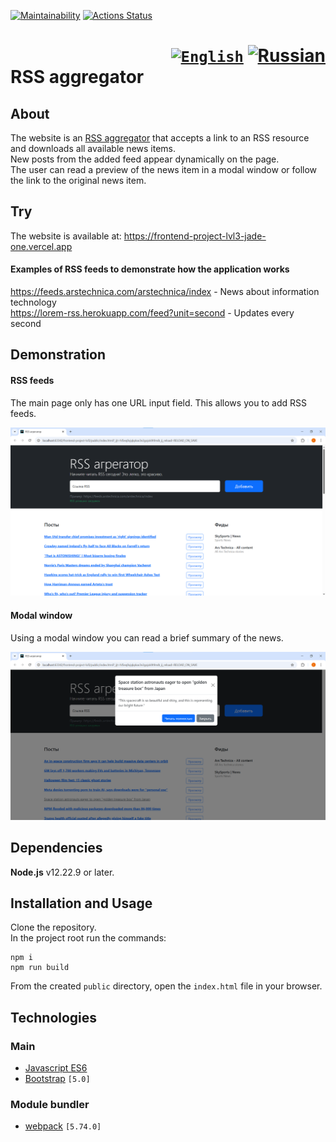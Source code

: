 [![Maintainability](https://api.codeclimate.com/v1/badges/930caad48b51130a79af/maintainability)](https://codeclimate.com/github/Frit027/frontend-project-lvl3/maintainability)
[![Actions Status](https://github.com/Frit027/frontend-project-lvl3/workflows/hexlet-check/badge.svg)](https://github.com/Frit027/frontend-project-lvl3/actions)

<h1>
    <div align="right">
        <code><a href="#"><img src="https://cdn.jsdelivr.net/gh/lipis/flag-icons/flags/4x3/us.svg" width="32" alt="English" title="English"/></a></code>
        <a href="README-RU.md"><img src="https://cdn.jsdelivr.net/gh/lipis/flag-icons/flags/4x3/ru.svg" width="32" alt="Russian" title="Russian"/></a>
    </div>
    RSS aggregator
</h1>

## About
The website is an [RSS aggregator](https://en.wikipedia.org/wiki/News_aggregator) that accepts a link to an RSS resource
and downloads all available news items.  
New posts from the added feed appear dynamically on the page.  
The user can read a preview of the news item in a modal window or follow the link to the original news item.

## Try
The website is available at: https://frontend-project-lvl3-jade-one.vercel.app

#### Examples of RSS feeds to demonstrate how the application works
https://feeds.arstechnica.com/arstechnica/index - News about information technology  
https://lorem-rss.herokuapp.com/feed?unit=second - Updates every second

## Demonstration
#### RSS feeds
The main page only has one URL input field. This allows you to add RSS feeds.

![Main page with RSS](assets/list.png)

#### Modal window
Using a modal window you can read a brief summary of the news.

![Modal](assets/modal.png)

## Dependencies
**Node.js** v12.22.9 or later.

## Installation and Usage
Clone the repository.  
In the project root run the commands:
```console
npm i
npm run build
```
From the created `public` directory, open the `index.html` file in your browser.

## Technologies
### Main
- [Javascript ES6](https://www.w3schools.com/js/js_es6.asp)
- [Bootstrap](https://getbootstrap.com/) `[5.0]`
### Module bundler
- [webpack](https://webpack.js.org/) `[5.74.0]`
